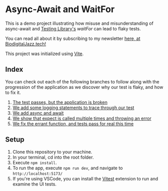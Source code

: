 # Async-Await and WaitFor

This is a demo project illustrating how misuse and misunderstanding of async-await and [Testing Library's](https://testing-library.com/docs/dom-testing-library/api-async/#waitfor) _waitFor_ can lead to flaky tests.

You can read all about it by subscribing to my newsletter [here, at BiodigitalJazz.tech!](https://www.biodigitaljazz.tech/)

This project was initialized using [Vite](https://vitejs.dev/).

## Index

You can check out each of the following branches to follow along with the progression of the application as we discover why our test is flaky, and how to fix it.

1. [The test passes, but the application is broken](https://github.com/reynoldstim/async-await-waitfor-example/tree/001/tests-work-code-broken)
2. [We add some logging statements to trace through our test](https://github.com/reynoldstim/async-await-waitfor-example/tree/002/log-trace)
3. [We add async and await](https://github.com/reynoldstim/async-await-waitfor-example/tree/003/add-async-await-with-logs)
4. [We show that expect is called multiple times and throwing an error](https://github.com/reynoldstim/async-await-waitfor-example/blob/004/catching-assertion-error/src/App.test.tsx)
5. [We fix the errant function, and tests pass for real this time](https://github.com/reynoldstim/async-await-waitfor-example/tree/005/fix-implementation)
   

## Setup

1. Clone this repository to your machine.
2. In your terminal, cd into the root folder.
3. Execute `npm install`.
4. To run the app, execute `npm run dev`, and navigate to `http://localhost:5173/`
5. If you're using VSCode, you can install the [Vitest](https://marketplace.visualstudio.com/items?itemName=vitest.explorer) extension to run and examine the UI tests.
